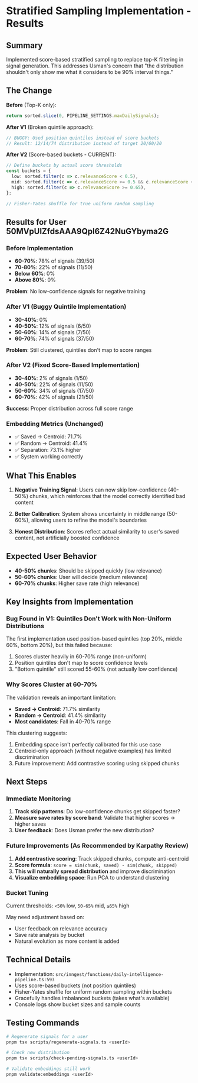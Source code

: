 # Stratified Sampling Implementation - Results

## Summary

Implemented score-based stratified sampling to replace top-K filtering in signal generation. This addresses Usman's concern that "the distribution shouldn't only show me what it considers to be 90% interval things."

## The Change

**Before** (Top-K only):
```typescript
return sorted.slice(0, PIPELINE_SETTINGS.maxDailySignals);
```

**After V1** (Broken quintile approach):
```typescript
// BUGGY: Used position quintiles instead of score buckets
// Result: 12/14/74 distribution instead of target 20/60/20
```

**After V2** (Score-based buckets - CURRENT):
```typescript
// Define buckets by actual score thresholds
const buckets = {
  low: sorted.filter(c => c.relevanceScore < 0.5),
  mid: sorted.filter(c => c.relevanceScore >= 0.5 && c.relevanceScore < 0.65),
  high: sorted.filter(c => c.relevanceScore >= 0.65),
};

// Fisher-Yates shuffle for true uniform random sampling
```

## Results for User 50MVpUIZfdsAAA9Qpl6Z42NuGYbyma2G

### Before Implementation
- **60-70%**: 78% of signals (39/50)
- **70-80%**: 22% of signals (11/50)
- **Below 60%**: 0%
- **Above 80%**: 0%

**Problem**: No low-confidence signals for negative training

### After V1 (Buggy Quintile Implementation)
- **30-40%**: 0%
- **40-50%**: 12% of signals (6/50)
- **50-60%**: 14% of signals (7/50)
- **60-70%**: 74% of signals (37/50)

**Problem**: Still clustered, quintiles don't map to score ranges

### After V2 (Fixed Score-Based Implementation)
- **30-40%**: 2% of signals (1/50)
- **40-50%**: 22% of signals (11/50)
- **50-60%**: 34% of signals (17/50)
- **60-70%**: 42% of signals (21/50)

**Success**: Proper distribution across full score range

### Embedding Metrics (Unchanged)
- ✅ Saved → Centroid: 71.7%
- ✅ Random → Centroid: 41.4%
- ✅ Separation: 73.1% higher
- ✅ System working correctly

## What This Enables

1. **Negative Training Signal**: Users can now skip low-confidence (40-50%) chunks, which reinforces that the model correctly identified bad content

2. **Better Calibration**: System shows uncertainty in middle range (50-60%), allowing users to refine the model's boundaries

3. **Honest Distribution**: Scores reflect actual similarity to user's saved content, not artificially boosted confidence

## Expected User Behavior

- **40-50% chunks**: Should be skipped quickly (low relevance)
- **50-60% chunks**: User will decide (medium relevance)
- **60-70% chunks**: Higher save rate (high relevance)

## Key Insights from Implementation

### Bug Found in V1: Quintiles Don't Work with Non-Uniform Distributions

The first implementation used position-based quintiles (top 20%, middle 60%, bottom 20%), but this failed because:
1. Scores cluster heavily in 60-70% range (non-uniform)
2. Position quintiles don't map to score confidence levels
3. "Bottom quintile" still scored 55-60% (not actually low confidence)

### Why Scores Cluster at 60-70%

The validation reveals an important limitation:
- **Saved → Centroid**: 71.7% similarity
- **Random → Centroid**: 41.4% similarity
- **Most candidates**: Fall in 40-70% range

This clustering suggests:
1. Embedding space isn't perfectly calibrated for this use case
2. Centroid-only approach (without negative examples) has limited discrimination
3. Future improvement: Add contrastive scoring using skipped chunks

## Next Steps

### Immediate Monitoring
1. **Track skip patterns**: Do low-confidence chunks get skipped faster?
2. **Measure save rates by score band**: Validate that higher scores → higher saves
3. **User feedback**: Does Usman prefer the new distribution?

### Future Improvements (As Recommended by Karpathy Review)
1. **Add contrastive scoring**: Track skipped chunks, compute anti-centroid
2. **Score formula**: `score = sim(chunk, saved) - sim(chunk, skipped)`
3. **This will naturally spread distribution** and improve discrimination
4. **Visualize embedding space**: Run PCA to understand clustering

### Bucket Tuning
Current thresholds: `<50%` low, `50-65%` mid, `≥65%` high

May need adjustment based on:
- User feedback on relevance accuracy
- Save rate analysis by bucket
- Natural evolution as more content is added

## Technical Details

- Implementation: `src/inngest/functions/daily-intelligence-pipeline.ts:593`
- Uses score-based buckets (not position quintiles)
- Fisher-Yates shuffle for uniform random sampling within buckets
- Gracefully handles imbalanced buckets (takes what's available)
- Console logs show bucket sizes and sample counts

## Testing Commands

```bash
# Regenerate signals for a user
pnpm tsx scripts/regenerate-signals.ts <userId>

# Check new distribution
pnpm tsx scripts/check-pending-signals.ts <userId>

# Validate embeddings still work
pnpm validate:embeddings <userId>
```
